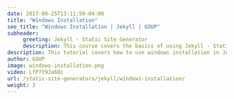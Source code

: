 ```yaml
---
date: 2017-09-25T13:11:59-04:00
title: "Windows Installation"
seo_title: "Windows Installation | Jekyll | GOUP"
subheader:
     greeting: Jekyll - Static Site Generator
     description: This course covers the basics of using Jekyll - Static Site Generator. Work your way through the videos/articles and I'll teach you everything you need to know to create a professional and scalable website or blog!
description: This tutorial covers how to use windows installation in Jekyll -  Static Site Generator.
author: GOUP
image: windows-installation.png
video: LfP7Y9Ja6Qc
url: /static-site-generators/jekyll/windows-installation/
weight: 3
---
```

